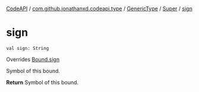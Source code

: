 [CodeAPI](../../../index.md) / [com.github.jonathanxd.codeapi.type](../../index.md) / [GenericType](../index.md) / [Super](index.md) / [sign](.)

# sign

`val sign: String`

Overrides [Bound.sign](../-bound/sign.md)

Symbol of this bound.

**Return**
Symbol of this bound.

